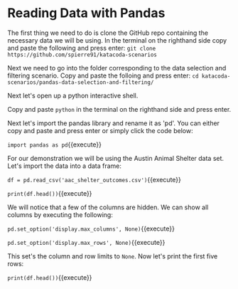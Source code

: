 # Reading Data with Pandas

The first thing we need to do is clone the GitHub repo containing the necessary data we will be using. In the terminal on the righthand side copy and paste the following and press enter:
`git clone https://github.com/spierre91/katacoda-scenarios`

Next we need to go into the folder corresponding to the data selection and filtering scenario. Copy and paste the folloing and press enter:
`cd katacoda-scenarios/pandas-data-selection-and-filtering/`

Next let's open up a python interactive shell. 

Copy and paste `python` in the terminal on the righthand side and press enter. 

Next let's import the pandas library and rename it as 'pd'. You can either copy and paste and press enter or simply click the code below:

`import pandas as pd`{{execute}}

For our demonstration we will be using the Austin Animal Shelter data set. Let's import the data into a data frame:

`df = pd.read_csv('aac_shelter_outcomes.csv')`{{execute}}

`print(df.head())`{{execute}}

We will notice that a few of the columns are hidden. We can show all columns by executing the following:

`pd.set_option('display.max_columns', None)`{{execute}}

`pd.set_option('display.max_rows', None)`{{execute}}

This set's the column and row limits to `None`. Now let's print the first five rows:

`print(df.head())`{{execute}}



